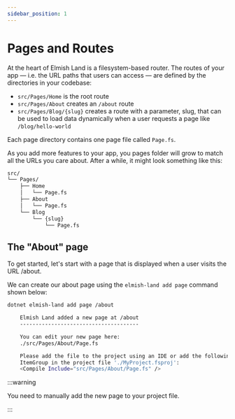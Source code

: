 ```yaml
---
sidebar_position: 1
---
```


# Pages and Routes

At the heart of Elmish Land is a filesystem-based router. The routes of your app — i.e. the URL paths that users can access — are defined by the directories in your codebase:

* `src/Pages/Home` is the root route
* `src/Pages/About` creates an `/about` route
* `src/Pages/Blog/{slug}` creates a route with a parameter, slug, that can be used to load data dynamically when a user requests a page like `/blog/hello-world`

Each page directory contains one page file called `Page.fs`.

As you add more features to your app, you pages folder will grow to match all the URLs you care about. After a while, it might look something like this:

```bash
src/
└── Pages/
    ├── Home
    │   └── Page.fs
    ├── About
    │   └── Page.fs
    └── Blog
        └── {slug}
            └── Page.fs
```

## The "About" page ​
To get started, let's start with a page that is displayed when a user visits the URL /about.

We can create our about page using the `elmish-land add page` command shown below:

```bash
dotnet elmish-land add page /about
```

```bash
    Elmish Land added a new page at /about
    --------------------------------------

    You can edit your new page here:
    ./src/Pages/About/Page.fs

    Please add the file to the project using an IDE or add the following line to an
    ItemGroup in the project file './MyProject.fsproj':
    <Compile Include="src/Pages/About/Page.fs" />
```

:::warning

You need to manually add the new page to your project file.

:::
